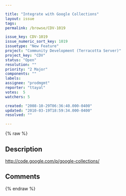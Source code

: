 ```yaml
---

title: "Integrate with Google Collections"
layout: issue
tags: 
permalink: /browse/CDV-1019

issue_key: CDV-1019
issue_numeric_sort_key: 1019
issuetype: "New Feature"
project: "Community Development (Terracotta Server)"
project_key: "CDV"
status: "Open"
resolution: ""
priority: "2 Major"
components: ""
labels: 
assignee: "prodmgmt"
reporter: "ttayal"
votes:  5
watchers: 5

created: "2008-10-29T06:36:40.000-0400"
updated: "2010-03-19T18:59:34.000-0400"
resolved: ""

---
```




{% raw %}



## Description

<div markdown="1" class="description">

http://code.google.com/p/google-collections/

</div>

## Comments



{% endraw %}
